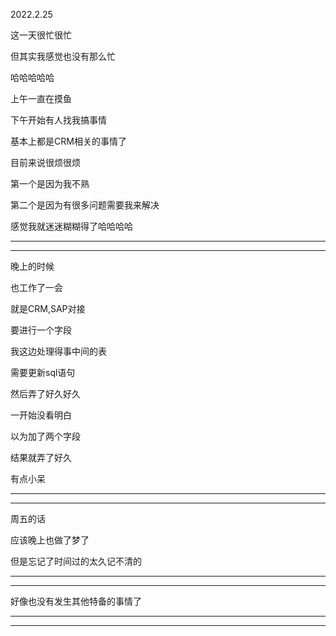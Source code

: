 2022.2.25

这一天很忙很忙

但其实我感觉也没有那么忙

哈哈哈哈哈

上午一直在摸鱼

下午开始有人找我搞事情

基本上都是CRM相关的事情了

目前来说很烦很烦

第一个是因为我不熟

第二个是因为有很多问题需要我来解决

感觉我就迷迷糊糊得了哈哈哈哈

------

--------

晚上的时候

也工作了一会

就是CRM,SAP对接

要进行一个字段

我这边处理得事中间的表

需要更新sql语句

然后弄了好久好久

一开始没看明白

以为加了两个字段

结果就弄了好久

有点小呆

------

-------

周五的话

应该晚上也做了梦了

但是忘记了时间过的太久记不清的

----------

--------------

好像也没有发生其他特备的事情了

------

-------

